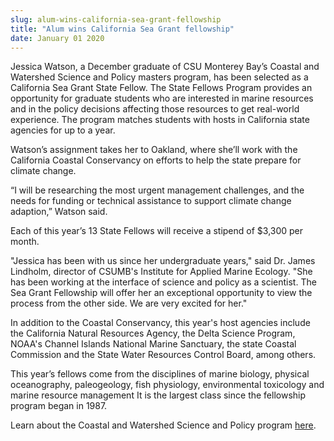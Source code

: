 ```yaml
---
slug: alum-wins-california-sea-grant-fellowship
title: "Alum wins California Sea Grant fellowship"
date: January 01 2020
---
```


<p>Jessica Watson, a December graduate of CSU Monterey Bay’s Coastal and Watershed Science and Policy masters program, has been selected as a California Sea Grant State Fellow. The State Fellows Program provides an opportunity for graduate students who are interested in marine resources and in the policy decisions affecting those resources to get real-world experience. The program matches students with hosts in California state agencies for up to a year.
</p><p>Watson’s assignment takes her to Oakland, where she’ll work with the California Coastal Conservancy on efforts to help the state prepare for climate change.
</p><p>“I will be researching the most urgent management challenges, and the needs for funding or technical assistance to support climate change adaption,” Watson said.
</p><p>Each of this year’s 13 State Fellows will receive a stipend of $3,300 per month.
</p><p>"Jessica has been with us since her undergraduate years," said Dr. James Lindholm, director of CSUMB's Institute for Applied Marine Ecology. "She has been working at the interface of science and policy as a scientist. The Sea Grant Fellowship will offer her an exceptional opportunity to view the process from the other side. We are very excited for her."
</p><p>In addition to the Coastal Conservancy, this year's host agencies include the California Natural Resources Agency, the Delta Science Program, NOAA's Channel Islands National Marine Sanctuary, the state Coastal Commission and the State Water Resources Control Board, among others.
</p><p>This year’s fellows come from the disciplines of marine biology, physical oceanography, paleogeology, fish physiology, environmental toxicology and marine resource management It is the largest class since the fellowship program began in 1987.
</p><p>Learn about the Coastal and Watershed Science and Policy program <a href="http://sep.csumb.edu/cwsp/">here</a>.
</p><p> 
</p>
